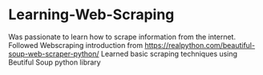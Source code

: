 # Learning-Web-Scraping
Was passionate to learn how to scrape information from the internet.
Followed Webscraping introduction from https://realpython.com/beautiful-soup-web-scraper-python/
Learned basic scraping techniques using Beutiful Soup python library
